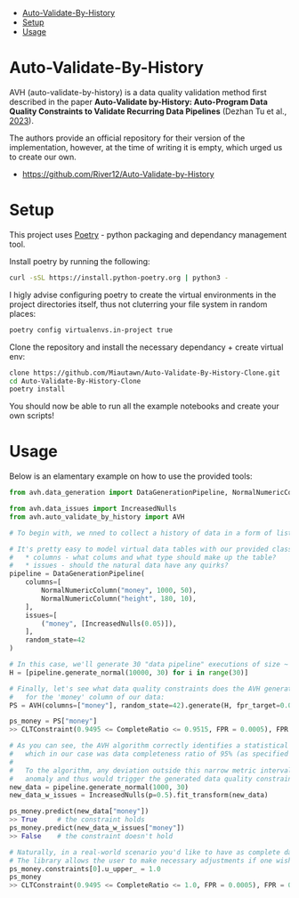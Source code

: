 * [Auto-Validate-By-History](#auto-validate-by-history)
* [Setup](#setup)
* [Usage](#usage)

# Auto-Validate-By-History
AVH (auto-validate-by-history) is a data quality validation method first described in the paper **Auto-Validate by-History: Auto-Program Data Quality Constraints to Validate Recurring Data Pipelines** (Dezhan Tu et al., [2023](https://arxiv.org/abs/2306.02421)).

The authors provide an official repository for their version of the implementation, however, at the time of writing it is empty, which urged us to create our own.
* https://github.com/River12/Auto-Validate-by-History

# Setup
This project uses [Poetry](https://python-poetry.org/docs/#installation) - python packaging and dependancy management tool.

Install poetry by running the following:
```bash
curl -sSL https://install.python-poetry.org | python3 -
```

I higly advise configuring poetry to create the virtual environments in the project directories itself, thus not cluterring your file system in random places:
```bash
poetry config virtualenvs.in-project true
```

Clone the repository and install the necessary dependancy + create virtual env:
```bash
clone https://github.com/Miautawn/Auto-Validate-By-History-Clone.git
cd Auto-Validate-By-History-Clone
poetry install
```

You should now be able to run all the example notebooks and create your own scripts!

# Usage
Below is an elamentary example on how to use the provided tools:
```python
from avh.data_generation import DataGenerationPipeline, NormalNumericColumn, BetaNumericColumn

from avh.data_issues import IncreasedNulls
from avh.auto_validate_by_history import AVH

# To begin with, we nned to collect a history of data in a form of list of dataframes.

# It's pretty easy to model virtual data tables with our provided classes like so:
#   * columns - what colums and what type should make up the table?
#   * issues - should the natural data have any quirks?
pipeline = DataGenerationPipeline(
    columns=[
        NormalNumericColumn("money", 1000, 50),
        NormalNumericColumn("height", 180, 10),
    ],
    issues=[
        ("money", [IncreasedNulls(0.05)]),
    ],
    random_state=42
)

# In this case, we'll generate 30 "data pipeline" executions of size ~ N(10000, 30)
H = [pipeline.generate_normal(10000, 30) for i in range(30)]

# Finally, let's see what data quality constraints does the AVH generate
#   for the 'money' column of our data:
PS = AVH(columns=["money"], random_state=42).generate(H, fpr_target=0.05)

ps_money = PS["money"]
>> CLTConstraint(0.9495 <= CompleteRatio <= 0.9515, FPR = 0.0005), FPR = 0.045966

# As you can see, the AVH algorithm correctly identifies a statistical invariate
#   which in our case was data completeness ratio of 95% (as specified in our data generation).
#
#   To the algorithm, any deviation outside this narrow metric interval would appear as an
#   anomaly and thus would trigger the generated data quality constraint.
new_data = pipeline.generate_normal(1000, 30)
new_data_w_issues = IncreasedNulls(p=0.5).fit_transform(new_data)

ps_money.predict(new_data["money"])
>> True     # the constraint holds
ps_money.predict(new_data_w_issues["money"])
>> False    # the constraint doesn't hold

# Naturally, in a real-world scenario you'd like to have as complete data as possible.
# The library allows the user to make necessary adjustments if one wishes to do so:
ps_money.constraints[0].u_upper_ = 1.0
ps_money
>> CLTConstraint(0.9495 <= CompleteRatio <= 1.0, FPR = 0.0005), FPR = 0.045966
```
